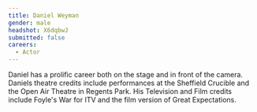 ```yaml
---
title: Daniel Weyman
gender: male
headshot: X6dqbwJ
submitted: false
careers:
  - Actor
---
```


Daniel has a prolific career both on the stage and in front of the camera. Daniels theatre credits include performances at the Sheffield Crucible and the Open Air Theatre in Regents Park. His Television and Film credits include Foyle's War for ITV and the film version of Great Expectations.